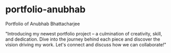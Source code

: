 # portfolio-anubhab
Portfolio of Anubhab Bhattacharjee

"Introducing my newest portfolio project – a culmination of creativity, skill, and dedication. Dive into the journey behind each piece and discover the vision driving my work. 
Let's connect and discuss how we can collaborate!"
